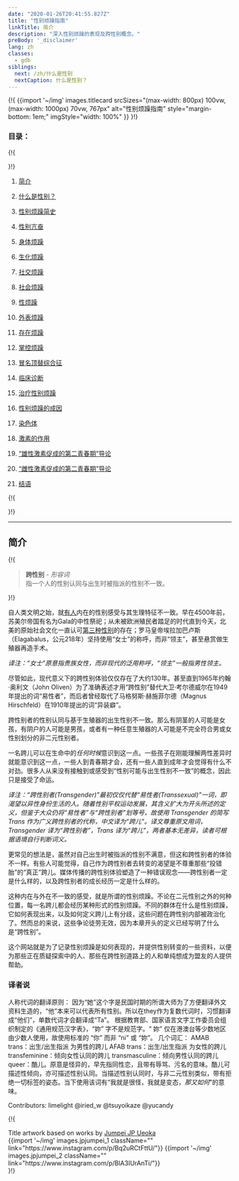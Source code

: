 ```yaml
---
date: "2020-01-26T20:41:55.827Z"
title: "性别烦躁指南"
linkTitle: 简介
description: "深入性别烦躁的表现及跨性别概念。"
preBody: '_disclaimer'
lang: zh
classes:
  - gdb
siblings:
  next: /zh/什么是性别
  nextCaption: 什么是性别？
---
```


{!{
{{import
  '~/img'
  images.titlecard
  srcSizes="(max-width: 800px) 100vw, (max-width: 1000px) 70vw, 767px"
  alt="性别烦躁指南"
  style="margin-bottom: 1em;"
  imgStyle="width: 100%"
}}
}!}

### 目录：

{!{ <div class="two-column-list"> }!}

1. [简介](#简介)

2. [什么是性别？](/zh/什么是性别)

3. [性别烦躁简史](/zh/历史)

4. [性别亢奋](/zh/亢奋)

5. [身体烦躁](/zh/身体烦躁)

6. [生化烦躁](/zh/生化烦躁)

7. [社交烦躁](/zh/社交烦躁)

8. [社会烦躁](/zh/社会烦躁)

9. [性烦躁](/zh/性烦躁)

10. [外表烦躁](/zh/外表烦躁)

11. [存在烦躁](/zh/存在烦躁)

12. [掌控烦躁](/zh/掌控烦躁)

13. [冒名顶替综合征](/zh/冒名顶替综合征)

14. [临床诊断](/zh/诊断)

15. [治疗性别烦躁](/zh/治疗)

16. [性别烦躁的成因](/zh/成因)

17. [染色体](/zh/染色体)

18. [激素的作用](/zh/激素)

19. [“雄性激素促成的第二青春期”导论](/zh/雄二青春期)

20. [“雌性激素促成的第二青春期”导论](/zh/雌二青春期)

21. [结语](/zh/结语)

{!{ </div> }!}

<hr class="print-break-after print-hidden">

## 简介

{!{
<div class="gutter"><blockquote>
  <strong>跨性别</strong> - <em>形容词</em><br>
  指一个人的性别认同与出生时被指派的性别不一致。
</blockquote></div>

}!}

自人类文明之始，就[有人](https://en.wikipedia.org/wiki/Transgender_history)内在的性别感受与其生理特征不一致。早在4500年前，苏美尔帝国有名为Gala的中性祭祀；从未被欧洲殖民者踏足的时代直到今天，北美的原始社会文化一直认可[第三种性别](https://en.wikipedia.org/wiki/Third_gender)的存在；罗马皇帝埃拉加巴卢斯（Elagabalus，公元218年）坚持使用“女士”的称呼，而非“领主”，甚至悬赏做生殖器再造手术。

*译注：“女士”原意指贵族女性，而非现代的泛用称呼，“领主”一般指男性领主。*

尽管如此，现代意义下的跨性别体验仅仅存在了大约130年。甚至直到1965年约翰·奥利文（John Oliven）为了准确表述才用“跨性别”替代大卫·考尔德威尔在1949年提出的词“易性者”，而后者曾经取代了马格努斯·赫施菲尔德（Magnus Hirschfeld）在1910年提出的词“异装癖”。

跨性别者的性别认同与基于生殖器的出生性别不一致。那么有阴茎的人可能是女孩，有阴户的人可能是男孩，或者有一种任意生殖器的人可能是不完全符合男或女性别划分的非二元性别者。

一名跨儿可以在生命中的*任何时候*意识到这一点。一些孩子在刚能理解两性差异时就能意识到这一点，一些人到青春期才会，还有一些人直到成年才会觉得有什么不对劲。很多人从来没有接触到或感受到“性别可能与出生性别不一致”的概念，因此只是接受了命运。

*译注：“跨性别者(Transgender)”最初仅仅代替“易性者(Transsexual)”一词，即渴望以异性身份生活的人。随着性别平权运动发展，其含义扩大为开头所述的定义，但鉴于大众仍将“易性者”与“跨性别者”划等号，故使用 Transgender 的简写 Trans 作为广义跨性别者的代称，中文译为“跨儿”。译文尊重原文用词，Transgender 译为“跨性别者”，Trans 译为“跨儿”，两者基本无差异，读者可根据语境自行判断词义。*

更常见的想法是，虽然对自己出生时被指派的性别不满意，但这和跨性别者的体验不一样。有些人可能觉得，自己作为跨性别者去转变的渴望是不尊重那些“投错胎”的“真正”跨儿。媒体传播的跨性别体验塑造了一种错误观念——跨性别者一定是什么样的，以及跨性别者的成长经历一定是什么样的。

这种内在与外在不一致的感受，就是所谓的性别烦躁。不论在二元性别之外的何种位置，每一名跨儿都会经历某种形式的性别烦躁。不同的群体在什么是性别烦躁，它如何表现出来，以及如何定义跨儿上有分歧，这些问题在跨性别内部被政治化了。然而总的来说，这些争论徒劳无效，因为本章开头的定义已经写明了什么是“跨性别”。

这个网站就是为了记录性别烦躁是如何表现的，并提供性别转变的一些资料，以便为那些正在质疑探索中的人、那些在跨性别道路上的人和单纯想成为盟友的人提供帮助。

### 译者说

人称代词的翻译原则：
因为“她”这个字是民国时期的所谓大师为了方便翻译外文资料生造的，“他”本来可以代表所有性别。所以在they作为复数代词时，习惯翻译成“他们”，单数代词才会翻译成“Ta”。
根据教育部、国家语言文字工作委员会组织制定的《通用规范汉字表》，“妳” 字不是规范字。“ 妳” 仅在港澳台等少数地区由少数人使用，故使用标准的 “你” 而非 “ni” 或 “妳”。
几个词汇：
AMAB trans：出生/出生指派 为男性的跨儿
AFAB trans：出生/出生指派 为女性的跨儿
transfeminine：倾向女性认同的跨儿
transmasculine：倾向男性认同的跨儿
queer：酷儿。原意是怪异的，早先指同性恋，且带有辱骂、污名的意味。酷儿可描述性倾向，亦可描述性别认同。当描述性别认同时，与非二元性别类似，带有拒绝一切标签的姿态。当下使用该词有“我就是很怪，我就是变态，*那又如何*”的意味。

Contributors: limelight @iried_w @tsuyoikaze @yucandy

{!{
<div class="gutter flex flex-end print-inline print-span2 print-center">
<span>Title artwork based on works by <a href="https://www.instagram.com/jp_means_jumpei/">Jumpei JP Ueoka</a></span>
<div class="grid-row" style="grid-template-columns: 1fr 1fr">
{{import '~/img' images.jpjumpei_1 className="" link="https://www.instagram.com/p/Bq2uRCtFttU/"}}
{{import '~/img' images.jpjumpei_2 className="" link="https://www.instagram.com/p/BlA3IUrAnTi/"}}
</div>
</div>
}!}
